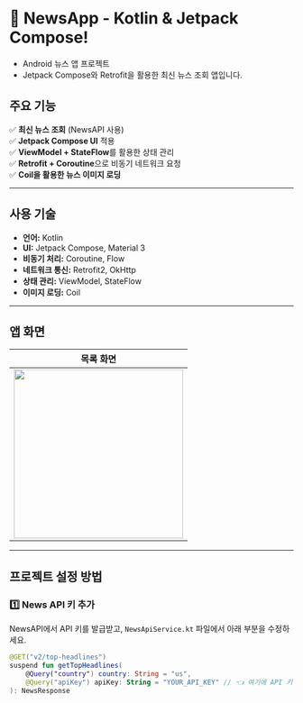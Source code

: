 # 📰 NewsApp - Kotlin & Jetpack Compose! 
- Android 뉴스 앱 프로젝트  
- Jetpack Compose와 Retrofit을 활용한 최신 뉴스 조회 앱입니다.  

## 주요 기능
✅ **최신 뉴스 조회** (NewsAPI 사용)  
✅ **Jetpack Compose UI** 적용  
✅ **ViewModel + StateFlow**를 활용한 상태 관리  
✅ **Retrofit + Coroutine**으로 비동기 네트워크 요청  
✅ **Coil을 활용한 뉴스 이미지 로딩**  

---

## 사용 기술
- **언어:** Kotlin
- **UI:** Jetpack Compose, Material 3
- **비동기 처리:** Coroutine, Flow
- **네트워크 통신:** Retrofit2, OkHttp
- **상태 관리:** ViewModel, StateFlow
- **이미지 로딩:** Coil

---

## 앱 화면  
| 목록 화면  |
|------------|
| <img src="https://github.com/user-attachments/assets/2720d3f8-129c-40a5-890a-b0d16e8c8175" width="300"/> |

---

## 프로젝트 설정 방법

### 1️⃣ **News API 키 추가**
NewsAPI에서 API 키를 발급받고, `NewsApiService.kt` 파일에서 아래 부분을 수정하세요.  

```kotlin
@GET("v2/top-headlines")
suspend fun getTopHeadlines(
    @Query("country") country: String = "us",
    @Query("apiKey") apiKey: String = "YOUR_API_KEY" // 👈 여기에 API 키 입력!
): NewsResponse
